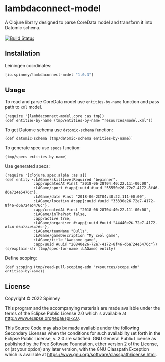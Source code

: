 # lambdaconnect-model

A Clojure library designed to parse CoreData model and transform it into Datomic schema. <br> <br>
[![Build Status](https://app.travis-ci.com/spinneyio/lambdaconnect-model.svg?branch=master)](https://app.travis-ci.com/spinneyio/lambdaconnect-model)

## Installation

Leiningen coordinates:
```clojure
[io.spinney/lambdaconnect-model "1.0.3"]
```

## Usage

To read and parse CoreData model use `entities-by-name` function and pass path to `xml` model.

```
(require '[lambdaconnect-model.core :as tmp])
(def entities-by-name (tmp/entities-by-name "resources/model.xml"))
```

To get Datomic schema use `datomic-schema` function:

```
(def datomic-schema (tmp/datomic-schema entities-by-name))
```

To generate spec use `specs` function:

```
(tmp/specs entities-by-name)
```

Use generated specs:

```
(require '[clojure.spec.alpha :as s])
(def entity {:LAGame/skillLevelRequired "beginner",
             :app/updatedAt #inst "2018-06-28T04:40:22.111-00:00",
             :LAGame/sport #:app{:uuid #uuid "55550e26-72e7-4172-8f46-d6a724e5476c"},
             :LAGame/date #inst "2018-06-28T04:40:22.111-00:00",
             :LAGame/location #:app{:uuid #uuid "33330e26-72e7-4172-8f46-d6a724e5476c"},
             :app/createdAt #inst "2018-06-28T04:40:22.111-00:00",
             :LAGame/inThePast false,
             :app/active true,
             :LAGame/organiser #:app{:uuid #uuid "44440e26-72e7-4172-8f46-d6a724e5476c"},
             :LAGame/teamName "Bulls",
             :LAGame/gameDescription "My cool game",
             :LAGame/title "Awesome game",
             :app/uuid #uuid "20840e26-72e7-4172-8f46-d6a724e5476c"})
(s/explain-str (tmp/spec-for-name :LAGame) entity)
```

Define scoping:

```
(def scoping (tmp/read-pull-scoping-edn "resources/scope.edn" entities-by-name))
```

## License

Copyright © 2022 Spinney

This program and the accompanying materials are made available under the
terms of the Eclipse Public License 2.0 which is available at
http://www.eclipse.org/legal/epl-2.0.

This Source Code may also be made available under the following Secondary
Licenses when the conditions for such availability set forth in the Eclipse
Public License, v. 2.0 are satisfied: GNU General Public License as published by
the Free Software Foundation, either version 2 of the License, or (at your
option) any later version, with the GNU Classpath Exception which is available
at https://www.gnu.org/software/classpath/license.html.